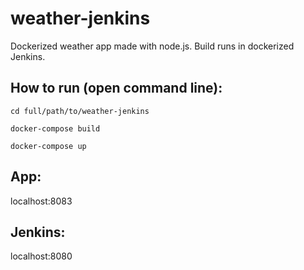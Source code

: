 # weather-jenkins
Dockerized weather app made with node.js. 
Build runs in dockerized Jenkins.

## How to run (open command line):
```
cd full/path/to/weather-jenkins

docker-compose build

docker-compose up
```

## App:
localhost:8083

## Jenkins:
localhost:8080
